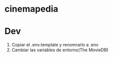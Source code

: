 # cinemapedia

# Dev

1. Copiar el .env.template y renomrarlo a .env
2. Cambiar las variables de entorno(The MovieDB)
